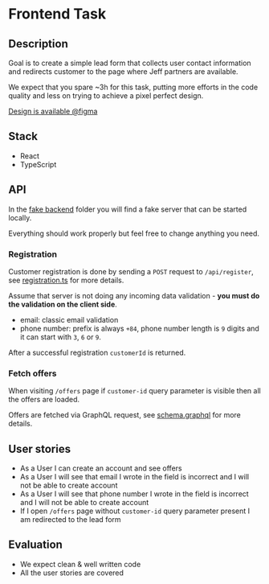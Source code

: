 # Frontend Task

## Description

Goal is to create a simple lead form that collects user contact information and redirects customer to the page where Jeff
partners are available.

We expect that you spare ~3h for this task, putting more efforts in the code quality and less on trying to achieve a pixel perfect design.

[Design is available @figma](<https://www.figma.com/file/u0jUAzi98S6dRsxUE440N4/Offer-Cards-%2B-Subprime-(MAIN)-(Copy)?node-id=690%3A1130>)

## Stack

- React
- TypeScript

## API

In the [fake backend](./_fake-backend/) folder you will find a fake server that can be started locally.

Everything should work properly but feel free to change anything you need.

### Registration

Customer registration is done by sending a `POST` request to `/api/register`, see [registration.ts](./_fake-backend/src/registration.ts) for more details.

Assume that server is not doing any incoming data validation - **you must do the validation on the client side**.

- email: classic email validation
- phone number: prefix is always `+84`, phone number length is `9` digits and it can start with `3`, `6` or `9`.

After a successful registration `customerId` is returned.

### Fetch offers

When visiting `/offers` page if `customer-id` query parameter is visible then all the offers are loaded.

Offers are fetched via GraphQL request, see [schema.graphql](./_fake-backend/src/schema.graphql) for more details.

## User stories

- As a User I can create an account and see offers
- As a User I will see that email I wrote in the field is incorrect and I will not be able to create account
- As a User I will see that phone number I wrote in the field is incorrect and I will not be able to create account
- If I open `/offers` page without `customer-id` query parameter present I am redirected to the lead form

## Evaluation

- We expect clean & well written code
- All the user stories are covered
